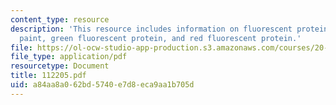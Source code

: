 ```yaml
---
content_type: resource
description: 'This resource includes information on fluorescent proteins: biological
  paint, green fluorescent protein, and red fluorescent protein.'
file: https://ol-ocw-studio-app-production.s3.amazonaws.com/courses/20-442-molecular-structure-of-biological-materials-be-442-fall-2005/a84aa8a062bd5740e7d8eca9aa1b705d_112205.pdf
file_type: application/pdf
resourcetype: Document
title: 112205.pdf
uid: a84aa8a0-62bd-5740-e7d8-eca9aa1b705d
---
```

